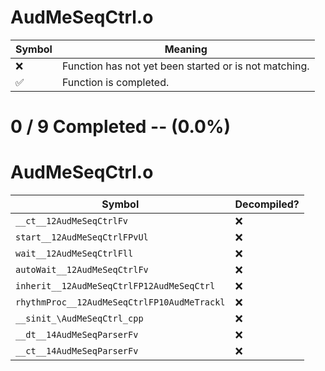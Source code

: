 # AudMeSeqCtrl.o
| Symbol | Meaning 
| ------------- | ------------- 
| :x: | Function has not yet been started or is not matching. 
| :white_check_mark: | Function is completed. 


# 0 / 9 Completed -- (0.0%)
# AudMeSeqCtrl.o
| Symbol | Decompiled? |
| ------------- | ------------- |
| `__ct__12AudMeSeqCtrlFv` | :x: |
| `start__12AudMeSeqCtrlFPvUl` | :x: |
| `wait__12AudMeSeqCtrlFll` | :x: |
| `autoWait__12AudMeSeqCtrlFv` | :x: |
| `inherit__12AudMeSeqCtrlFP12AudMeSeqCtrl` | :x: |
| `rhythmProc__12AudMeSeqCtrlFP10AudMeTrackl` | :x: |
| `__sinit_\AudMeSeqCtrl_cpp` | :x: |
| `__dt__14AudMeSeqParserFv` | :x: |
| `__ct__14AudMeSeqParserFv` | :x: |
